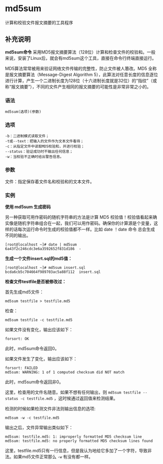 #  md5sum

计算和校验文件报文摘要的工具程序

##  补充说明

**md5sum命令**
采用MD5报文摘要算法（128位）计算和检查文件的校验和。一般来说，安装了Linux后，就会有md5sum这个工具，直接在命令行终端直接运行。

MD5算法常常被用来验证网络文件传输的完整性，防止文件被人篡改。MD5 全称是报文摘要算法（Message-Digest Algorithm
5），此算法对任意长度的信息逐位进行计算，产生一个二进制长度为128位（十六进制长度就是32位）的“指纹”（或称“报文摘要”），不同的文件产生相同的报文摘要的可能性是非常非常之小的。

###  语法

    
    
    md5sum(选项)(参数)
    

###  选项

    
    
    -b：二进制模式读取文件；
    -t或--text：把输入的文件作为文本文件看待；
    -c：从指定文件中读取MD5校验和，并进行校验；
    --status：验证成功时不输出任何信息；
    -w：当校验不正确时给出警告信息。
    

###  参数

文件：指定保存着文件名和校验和的文本文件。

###  实例

**使用 md5sum 生成密码**

另一种获取可用作密码的随机字符串的方法是计算 MD5
校验值！校验值看起来确实像是随机字符串组合在一起，我们可以用作密码。确保你的计算源是个变量，这样的话每次运行命令时生成的校验值都不一样。比如 date
！date 命令 总会生成不同的输出。

    
    
    [root@localhost ~]# date | md5sum
    6a43f2c246cdc3e6a3592652f831d186  -
    

**生成一个文件insert.sql的md5值：**

    
    
    [root@localhost ~]# md5sum insert.sql
    bcda6cb5c704664f989703ac5a88f112  insert.sql
    

**检查文件testfile是否被修改过：**

首先生成md5文件：

    
    
    md5sum testfile > testfile.md5
    

检查：

    
    
    md5sum testfile -c testfile.md5
    

如果文件没有变化，输出应该如下：

    
    
    forsort: OK
    

此时，md5sum命令返回0。

如果文件发生了变化，输出应该如下：

    
    
    forsort: FAILED
    md5sum: WARNING: 1 of 1 computed checksum did NOT match
    

此时，md5sum命令返回非0。

这里，检查用的文件名随意。如果不想有任何输出，则 ` md5sum testfile --status -c testfile.md5 `
，这时候通过返回值来检测结果。

检测的时候如果检测文件非法则输出信息的选项:

    
    
    md5sum -w -c testfile.md5
    

输出之后，文件异常输出类似如下：

    
    
    md5sum: testfile.md5: 1: improperly formatted MD5 checksum line
    md5sum: testfile.md5: no properly formatted MD5 checksum lines found
    

这里，testfile.md5只有一行信息，但是我认为地给它多加了一个字符，导致非法。如果md5文件正常那么 ` -w ` 有没有都一样。


